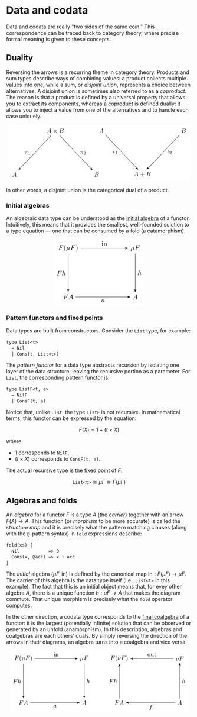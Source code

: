 # Data and codata

Data and codata are really "two sides of the same coin." This correspondence can be traced back to category theory, where precise formal meaning is given to these concepts. 

## Duality

Reversing the arrows is a recurring theme in category theory. Products and sum types describe ways of combining values: a product collects multiple values into one, while a sum, or *disjoint union*, represents a choice between alternatives. A disjoint union is sometimes also referred to as a *coproduct*. The reason is that a product is defined by a universal property that allows you to extract its components, whereas a coproduct is defined dually: it allows you to inject a value from one of the alternatives and to handle each case uniquely. 

<p align="center">
  <img alt="Product and coproduct" src="../assets/tex/png/product_coproduct.png" />
</p>

In other words, a disjoint union is the categorical dual of a product.

### Initial algebras

An algebraic data type can be understood as the [initial algebra](https://en.wikipedia.org/wiki/Initial_algebra) of a functor. Intuitively, this means that it provides the smallest, well-founded solution to a type equation &mdash; one that can be consumed by a fold (a catamorphism). 

<p align="center">
  <img alt="Fold" src="../assets/tex/png/fold.png" />
</p>

### Pattern functors and fixed points

Data types are built from constructors. Consider the `List` type, for example:

```
type List<t> 
  = Nil
  | Cons(t, List<t>)
```

The *pattern functor* for a data type abstracts recursion by isolating one layer of the data structure, leaving the recursive portion as a parameter. For `List`, the corresponding pattern functor is:

```
type ListF<t, a> 
  = NilF
  | ConsF(t, a)
```

Notice that, unlike `List`, the type `ListF` is not recursive. In mathematical terms, this functor can be expressed by the equation:

$$
F(X) = \mathsf{1} + (t \times X)
$$

where

- $\mathsf{1}$ corresponds to `NilF`,
- $(t × X)$ corresponds to `ConsF(t, a)`.

The actual recursive type is the [fixed point](https://en.wikipedia.org/wiki/Fixed_point_(mathematics)) of $F$:

$$
\texttt{List<t>} \cong \mu F \cong F(\mu F)
$$

## Algebras and folds

An *algebra* for a functor $F$ is a type $A$ (the *carrier*) together with an arrow $F(A) \rightarrow A$. This function (or *morphism* to be more accurate) is called the *structure map* and it is precisely what the pattern matching clauses (along with the `@`-pattern syntax) in `fold` expressions describe:

```
fold(xs) {
  Nil           => 0
  Cons(x, @acc) => x + acc
}
```

The *initial* algebra $(\mu F, \text{in})$ is defined by the canonical map $\text{in} : F(\mu F) \rightarrow \mu F$. The carrier of this algebra is the data type itself (i.e., `List<t>` in this example). The fact that this is an initial object means that, for evey other algebra $A$, there is a unique function $h : \mu F \rightarrow A$ that makes the diagram commute. That unique morphism is precisely what the `fold` operator computes.

In the other direction, a codata type corresponds to the [final coalgebra](https://en.wikipedia.org/wiki/Initial_algebra#Final_coalgebra) of a functor: it is the largest (potentially infinite) solution that can be observed or generated by an unfold (anamorphism). In this description, algebras and coalgebras are each others’ duals. By simply reversing the direction of the arrows in their diagrams, an algebra turns into a coalgebra and vice versa.

<p align="center">
  <img alt="Duality" src="../assets/tex/png/fold_unfold.png" />
</p>
